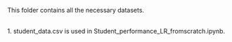 This folder contains all the necessary datasets.

<br>
1. student_data.csv is used in Student_performance_LR_fromscratch.ipynb. 
